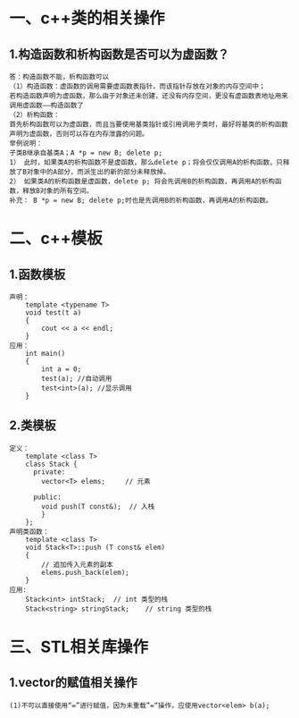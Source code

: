 # 一、c++类的相关操作
## 1.构造函数和析构函数是否可以为虚函数？
	答：构造函数不能，析构函数可以
	（1）构造函数：虚函数的调用需要虚函数表指针，而该指针存放在对象的内存空间中；
	若构造函数声明为虚函数，那么由于对象还未创建，还没有内存空间，更没有虚函数表地址用来调用虚函数——构造函数了
	（2）析构函数：
	首先析构函数可以为虚函数，而且当要使用基类指针或引用调用子类时，最好将基类的析构函数声明为虚函数，否则可以存在内存泄露的问题。
	举例说明：
	子类B继承自基类A；A *p = new B; delete p;
	1） 此时，如果类A的析构函数不是虚函数，那么delete p；将会仅仅调用A的析构函数，只释放了B对象中的A部分，而派生出的新的部分未释放掉。
	2） 如果类A的析构函数是虚函数，delete p; 将会先调用B的析构函数，再调用A的析构函数，释放B对象的所有空间。
	补充： B *p = new B; delete p;时也是先调用B的析构函数，再调用A的析构函数。
	
	
# 二、c++模板
## 1.函数模板
	声明：
		template <typename T>
		void test(t a)
		{
			cout << a << endl;
		}
	应用：
		int main()
		{
			int a = 0;
			test(a); //自动调用
			test<int>(a); //显示调用
		}
## 2.类模板
	定义：
		template <class T>
		class Stack { 
		  private: 
			vector<T> elems;     // 元素 
		 
		  public: 
			void push(T const&);  // 入栈
			} 
		};
	声明类函数：
		template <class T>
		void Stack<T>::push (T const& elem) 
		{ 
			// 追加传入元素的副本
			elems.push_back(elem);    
		}
	应用:
		Stack<int> intStack;  // int 类型的栈 
        Stack<string> stringStack;    // string 类型的栈 
	

# 三、STL相关库操作
## 1.vector的赋值相关操作
	(1)不可以直接使用“=”进行赋值，因为未重载”=“操作，应使用vector<elem> b(a);

